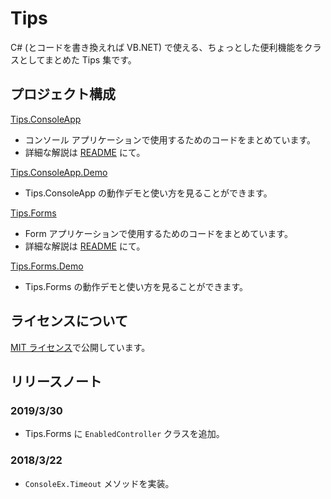 # Tips

C# (とコードを書き換えれば VB.NET) で使える、ちょっとした便利機能をクラスとしてまとめた Tips 集です。

## プロジェクト構成

[Tips.ConsoleApp](https://github.com/TanaUmbreon/CSharpTips/tree/master/Tips.ConsoleApp)
  - コンソール アプリケーションで使用するためのコードをまとめています。
  - 詳細な解説は [README](https://github.com/TanaUmbreon/CSharpTips/blob/master/Tips.ConsoleApp/README.md) にて。

[Tips.ConsoleApp.Demo](https://github.com/TanaUmbreon/CSharpTips/tree/master/Tips.ConsoleApp.Demo)
  - Tips.ConsoleApp の動作デモと使い方を見ることができます。

[Tips.Forms](https://github.com/TanaUmbreon/CSharpTips/tree/master/Tips.Forms)
  - Form アプリケーションで使用するためのコードをまとめています。
  - 詳細な解説は [README](https://github.com/TanaUmbreon/CSharpTips/blob/master/Tips.Forms/README.md) にて。

[Tips.Forms.Demo](https://github.com/TanaUmbreon/CSharpTips/tree/master/Tips.Forms.Demo)
  - Tips.Forms の動作デモと使い方を見ることができます。

## ライセンスについて

[MIT ライセンス](LICENSE)で公開しています。

## リリースノート

### 2019/3/30

- Tips.Forms に `EnabledController` クラスを追加。

### 2018/3/22

- `ConsoleEx.Timeout` メソッドを実装。
